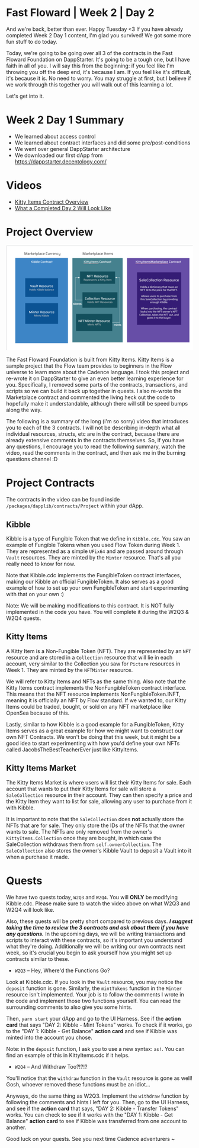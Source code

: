 # Fast Floward | Week 2 | Day 2

And we're back, better than ever. Happy Tuesday <3 If you have already completed Week 2 Day 1 content, I'm glad you survived! We got some more fun stuff to do today. 

Today, we're going to be going over all 3 of the contracts in the Fast Floward Foundation on DappStarter. It's going to be a tough one, but I have faith in all of you. I will say this from the beginning: if you feel like I'm throwing you off the deep end, it's because I am. If you feel like it's difficult, it's because it is. No need to worry. You may struggle at first, but I believe if we work through this together you will walk out of this learning a lot. 

Let's get into it.

# Week 2 Day 1 Summary
- We learned about access control
- We learned about contract interfaces and did some pre/post-conditions
- We went over general DappStarter architecture
- We downloaded our first dApp from https://dappstarter.decentology.com/

# Videos

- [Kitty Items Contract Overview](https://www.youtube.com/watch?v=zFtc4QLrxas)
- [What a Completed Day 2 Will Look Like](https://www.youtube.com/watch?v=7L8ixcpB_tE)

# Project Overview

![Project Overview](images/kitty-items.PNG)

The Fast Floward Foundation is built from Kitty Items. Kitty Items is a sample project that the Flow team provides to beginners in the Flow universe to learn more about the Cadence language. I took this project and re-wrote it on DappStarter to give an even better learning experience for you. Specifically, I removed some parts of the contracts, transactions, and scripts so we can build it back up together in quests. I also re-wrote the Marketplace contract and commented the living heck out the code to hopefully make it understandable, although there will still be speed bumps along the way.

The following is a summary of the long (i'm so sorry) video that introduces you to each of the 3 contracts. I will not be describing in-depth what all individual resources, structs, etc are in the contract, because there are already extensive comments in the contracts themselves. So, if you have any questions, I encourage you to read the following summary, watch the video, read the comments in the contract, and then ask me in the burning questions channel :D

# Project Contracts

The contracts in the video can be found inside `/packages/dapplib/contracts/Project` within your dApp.

## Kibble

Kibble is a type of Fungible Token that we define in `Kibble.cdc`. You saw an example of Fungible Tokens when you used Flow Token during Week 1. They are represented as a simple `UFix64` and are passed around through `Vault` resources. They are minted by the `Minter` resource. That's all you really need to know for now.

Note that Kibble.cdc implements the FungibleToken contract interfaces, making our Kibble an official FungibleToken. It also serves as a good example of how to set up your own FungibleToken and start experimenting with that on your own :)

Note: We will be making modifications to this contract. It is NOT fully implemented in the code you have. You will complete it during the W2Q3 & W2Q4 quests.

## Kitty Items

A Kitty Item is a Non-Fungible Token (NFT). They are represented by an `NFT` resource and are stored in a `Collection` resource that will lie in each account, very similar to the Collection you saw for `Picture` resources in Week 1. They are minted by the `NFTMinter` resource. 

We will refer to Kitty Items and NFTs as the same thing. Also note that the Kitty Items contract implements the NonFungibleToken contract interface. This means that the NFT resource implements NonFungibleToken.INFT, meaning it is officially an NFT by Flow standard. If we wanted to, our Kitty Items could be traded, bought, or sold on any NFT marketplace like OpenSea because of this. 

Lastly, similar to how Kibble is a good example for a FungibleToken, Kitty Items serves as a great example for how we might want to construct our own NFT Contracts. We won't be doing that this week, but it might be a good idea to start experimenting with how you'd define your own NFTs called JacobsTheBestTeacherEver just like KittyItems.

## Kitty Items Market

The Kitty Items Market is where users will list their Kitty Items for sale. Each account that wants to put their Kitty Items for sale will store a `SaleCollection` resource in their account. They can then specify a price and the Kitty Item they want to list for sale, allowing any user to purchase from it with Kibble.

It is important to note that the `SaleCollection` does **not** actually store the NFTs that are for sale. They only store the IDs of the NFTs that the owner wants to sale. The NFTs are only removed from the owner's `KittyItems.Collection` once they are bought, in which case the SaleCollection withdraws them from `self.ownerCollection`. The `SaleCollection` also stores the owner's Kibble Vault to deposit a Vault into it when a purchase it made.

# Quests

We have two quests today, `W2Q3` and `W2Q4`. You will **ONLY** be modifying Kibble.cdc. Please make sure to watch the video above on what W2Q3 and W2Q4 will look like.

Also, these quests will be pretty short compared to previous days. ***I suggest taking the time to review the 3 contracts and ask about them if you have any questions.*** In the upcoming days, we will be writing transactions and scripts to interact with these contracts, so it's important you understand what they're doing. Additionally we will be writing our own contracts next week, so it's crucial you begin to ask yourself how you might set up contracts similar to these.

- `W2Q3` – Hey, Where'd the Functions Go?

Look at Kibble.cdc. If you look in the `Vault` resource, you may notice the `deposit` function is gone. Similarly, the `mintTokens` function in the `Minter` resource isn't implemented. Your job is to follow the comments I wrote in the code and implement those two functions yourself. You can read the surrounding comments to also give you some hints.

Then, `yarn start` your dApp and go to the UI Harness. See if the **action card** that says "DAY 2: Kibble - Mint Tokens" works. To check if it works, go to the "DAY 1: Kibble - Get Balance" **action card** and see if Kibble was minted into the account you chose.

Note: in the `deposit` function, I ask you to use a new syntax: `as!`. You can find an example of this in KittyItems.cdc if it helps.

- `W2Q4` – And Withdraw Too?!?!?

You'll notice that the `withdraw` function in the `Vault` resource is gone as well! Gosh, whoever removed these functions must be an idiot...

Anyways, do the same thing as W2Q3. Implement the `withdraw` function by following the comments and hints I left for you. Then, go to the UI Harness, and see if the **action card** that says, "DAY 2: Kibble - Transfer Tokens" works. You can check to see if it works with the "DAY 1: Kibble - Get Balance" **action card** to see if Kibble was transferred from one account to another.

Good luck on your quests. See you next time Cadence adventurers ~



